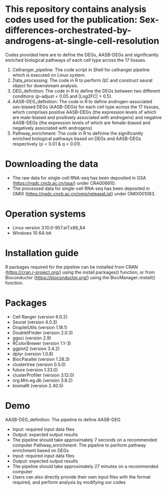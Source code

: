 # This repository contains analysis codes used for the publication: Sex-differences-orchestrated-by-androgens-at-single-cell-resolution
Codes provided here are to define the DEGs, AASB-DEGs and significantly enriched biological pathways of each cell type across the 17 tissues.
1. Cellranger_pipeline: The code script in Shell for cellranger pipeline which is executed on Linux system.
2. Data_processing: The code in R to perform QC and construct seurat object for downstream analysis.
3. DEG_definition: The code in R to define the DEGs between two different conditions (p-adjust < 0.05 and |Log2FC| > 0.5).
4. AASB-DEG_definition: The code in R to define androgen-associated sex-biased DEGs (AASB-DEGs) for each cell type across the 17 tissues, which comprises positive AASB-DEGs (the expression levels of which are male-biased and positively associated with androgens) and negative AASB-DEGs (the expression levels of which are female-biased and negatively associated with androgens).
5. Pathway_enrichment: The code in R to definine the significantly enriched biological pathways based on DEGs and AASB-DEGs respectively (p < 0.01 & q < 0.01).
# Downloading the data
- The raw data for single-cell RNA-seq has been deposited in GSA (https://ngdc.cncb.ac.cn/gsa/) under CRA006610.
- The processed data for single-cell RNA-seq has been deposited in OMIX (https://ngdc.cncb.ac.cn/omix/releaseList) under OMIX001083.
# Operation systems
- Linux version 3.10.0-957.el7.x86_64
- Windows 10 64-bit
# Installation guide
R packages required for the pipeline can be installed from CRAN (https://cran.r-project.org/) using the install.packages() function, or from Bioconductor (https://bioconductor.org/) using the BiocManager::install() function. 
# Packages
- Cell Ranger (version 6.0.2)
- Seurat (version 4.0.3)
- DropletUtils (version 1.18.1)
- DoubletFinder (version 2.0.3)
- ggsci (version 2.9)
- RColorBrewer (version 1.1-3)
- ggplot2 (version 3.4.2)
- dplyr (version 1.0.8)
- BiocParallel (version 1.28.3)
- clustertree (version 0.5.0)
- future (version 1.33.0)
- clusterProfiler (version 3.12.0)
- org.Mm.eg.db (version 3.8.2)
- biomaRt (version 2.40.5)
# Demo 
AASB-DEG_definition: The pipeline to define AASB-DEG
- Input: required input data files
- Output: expected output results
- The pipeline should take approximately 7 seconds on a recommended computer
Pathway_enrichment: The pipeline to perform pathway enrichment based on DEGs
- Input: required input data files
- Output: expected output results
- The pipeline should take approximately 27 minutes on a recommended computer
- Users can also directly provide their own input files with the format required, and perform analysis by modifying our codes

